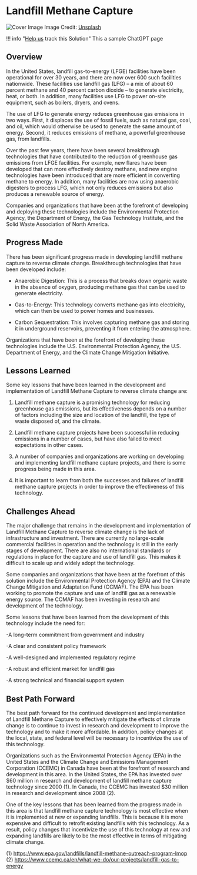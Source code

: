 # Landfill Methane Capture

![Cover Image](https://images.unsplash.com/photo-1493733691000-194fcbebfd8e?crop=entropy&cs=tinysrgb&fit=max&fm=jpg&ixid=Mnw0NDYzODh8MHwxfHNlYXJjaHwxfHxMYW5kZmlsbCUyME1ldGhhbmUlMjBDYXB0dXJlfGVufDB8fHx8MTY4MzY1OTQzMw&ixlib=rb-4.0.3&q=80&w=1080)
Image Credit: [Unsplash](https://unsplash.com/@jamesbold)

!!! info "[Help us](../../contribute) track this Solution"
    This a sample ChatGPT page

## Overview

In the United States, landfill gas-to-energy (LFGE) facilities have been operational for over 30 years, and there are now over 600 such facilities nationwide. These facilities use landfill gas (LFG) – a mix of about 60 percent methane and 40 percent carbon dioxide – to generate electricity, heat, or both. In addition, many facilities use LFG to power on-site equipment, such as boilers, dryers, and ovens.

The use of LFG to generate energy reduces greenhouse gas emissions in two ways. First, it displaces the use of fossil fuels, such as natural gas, coal, and oil, which would otherwise be used to generate the same amount of energy. Second, it reduces emissions of methane, a powerful greenhouse gas, from landfills.

Over the past few years, there have been several breakthrough technologies that have contributed to the reduction of greenhouse gas emissions from LFGE facilities. For example, new flares have been developed that can more effectively destroy methane, and new engine technologies have been introduced that are more efficient in converting methane to energy. In addition, many facilities are now using anaerobic digesters to process LFG, which not only reduces emissions but also produces a renewable source of energy.

Companies and organizations that have been at the forefront of developing and deploying these technologies include the Environmental Protection Agency, the Department of Energy, the Gas Technology Institute, and the Solid Waste Association of North America.

## Progress Made

There has been significant progress made in developing landfill methane capture to reverse climate change. Breakthrough technologies that have been developed include:

- Anaerobic Digestion: This is a process that breaks down organic waste in the absence of oxygen, producing methane gas that can be used to generate electricity.

- Gas-to-Energy: This technology converts methane gas into electricity, which can then be used to power homes and businesses.

- Carbon Sequestration: This involves capturing methane gas and storing it in underground reservoirs, preventing it from entering the atmosphere.

Organizations that have been at the forefront of developing these technologies include the U.S. Environmental Protection Agency, the U.S. Department of Energy, and the Climate Change Mitigation Initiative.

## Lessons Learned

Some key lessons that have been learned in the development and implementation of Landfill Methane Capture to reverse climate change are:

1. Landfill methane capture is a promising technology for reducing greenhouse gas emissions, but its effectiveness depends on a number of factors including the size and location of the landfill, the type of waste disposed of, and the climate.

2. Landfill methane capture projects have been successful in reducing emissions in a number of cases, but have also failed to meet expectations in other cases.

3. A number of companies and organizations are working on developing and implementing landfill methane capture projects, and there is some progress being made in this area.

4. It is important to learn from both the successes and failures of landfill methane capture projects in order to improve the effectiveness of this technology.

## Challenges Ahead

The major challenge that remains in the development and implementation of Landfill Methane Capture to reverse climate change is the lack of infrastructure and investment. There are currently no large-scale commercial facilities in operation and the technology is still in the early stages of development. There are also no international standards or regulations in place for the capture and use of landfill gas. This makes it difficult to scale up and widely adopt the technology.

Some companies and organizations that have been at the forefront of this solution include the Environmental Protection Agency (EPA) and the Climate Change Mitigation and Adaptation Fund (CCMAF). The EPA has been working to promote the capture and use of landfill gas as a renewable energy source. The CCMAF has been investing in research and development of the technology.

Some lessons that have been learned from the development of this technology include the need for:

-A long-term commitment from government and industry

-A clear and consistent policy framework

-A well-designed and implemented regulatory regime

-A robust and efficient market for landfill gas

-A strong technical and financial support system

## Best Path Forward

The best path forward for the continued development and implementation of Landfill Methane Capture to effectively mitigate the effects of climate change is to continue to invest in research and development to improve the technology and to make it more affordable. In addition, policy changes at the local, state, and federal level will be necessary to incentivize the use of this technology.

Organizations such as the Environmental Protection Agency (EPA) in the United States and the Climate Change and Emissions Management Corporation (CCEMC) in Canada have been at the forefront of research and development in this area. In the United States, the EPA has invested over $60 million in research and development of landfill methane capture technology since 2000 (1). In Canada, the CCEMC has invested $30 million in research and development since 2008 (2).

One of the key lessons that has been learned from the progress made in this area is that landfill methane capture technology is most effective when it is implemented at new or expanding landfills. This is because it is more expensive and difficult to retrofit existing landfills with this technology. As a result, policy changes that incentivize the use of this technology at new and expanding landfills are likely to be the most effective in terms of mitigating climate change.

(1) https://www.epa.gov/landfills/landfill-methane-outreach-program-lmop
(2) https://www.ccemc.ca/en/what-we-do/our-projects/landfill-gas-to-energy
